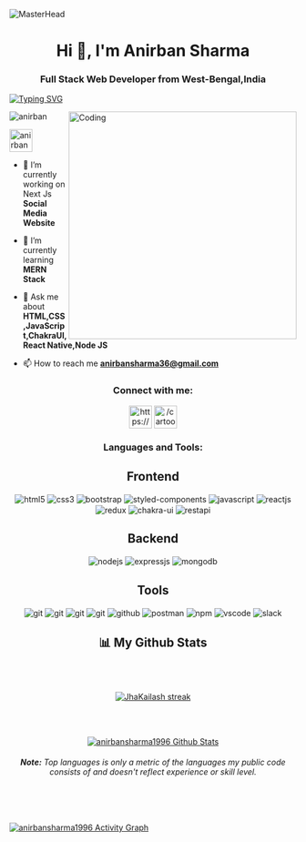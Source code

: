 ![MasterHead](https://jusmarktech.com/public/a/images/pages/web_development.gif)
<h1 align="center">Hi 👋, I'm Anirban Sharma</h1>
<h3 align="center">Full Stack Web Developer from West-Bengal,India</h3>
<p>
<a href="https://git.io/typing-svg"><img src="https://readme-typing-svg.demolab.com?font=Fira+Code&size=24&duration=4000&pause=1000&color=white&background=FFFFFF00&width=500&height=51&lines=Full+Stack+Web+Developer;Rising+Mern+Developer;Always+Learning+New+Things" alt="Typing SVG" /></a>
</p>
<img align="right" alt="Coding" width="400" src="https://camo.githubusercontent.com/20ba1b87416f6e74a4debebec7a695504eec286a3a0a082f8cc6063ab1353dbe/68747470733a2f2f6d69726f2e6d656469756d2e636f6d2f6d61782f313430302f302a4647443642557a7a5a7331564a4c75592e676966">
<p align="left"> <img src="https://komarev.com/ghpvc/?username=anirbansharma1996&label=Profile%20views&color=0e75b6&style=flat" alt="anirban" /> </p>

<p align="left"> <a href="https://www.linkedin.com/in/anirban-sharma1996/" target="blank"><img align="center" src="https://img.icons8.com/color/2x/linkedin-circled.png" alt="anirbansharma1996" height="40" width="40" /></a> </p>

- 🔭 I’m currently working on Next Js **Social Media Website**

- 🌱 I’m currently learning **MERN Stack**

- 💬 Ask me about **HTML,CSS,JavaScript,ChakraUI,React Native,Node JS**

- 📫 How to reach me **anirbansharma36@gmail.com**

<h3 align="center">Connect with me:</h3>
<p align="center">
<a href="https://www.linkedin.com/in/anirban-sharma1996/" target="blank"><img align="center" src="https://img.icons8.com/color/2x/linkedin-circled.png" alt="https://www.linkedin.com/in/anirban-sharma1996/" height="40" width="40" /></a>
<a href="https://instagram.com/_.cartoonwala._?igshid=YmMyMTA2M2Y=" target="blank"><img align="center" src="https://img.icons8.com/3d-fluency/2x/instagram-new.png" alt="/cartoonwala/" height="40" width="40" /></a>

<h3 align="center">Languages and Tools:</h3>
<div align="center" >
 <div ><h2>Frontend</h2>
 <img src="https://img.shields.io/badge/html5-%23E34F26.svg?style=for-the-badge&logo=html5&logoColor=white" align="center" alt="html5">
 <img src = "https://img.shields.io/badge/css3-%231572B6.svg?style=for-the-badge&logo=css3&logoColor=white" align="center" alt="css3">
 <img src="https://img.shields.io/badge/Bootstrap-563D7C?style=for-the-badge&logo=bootstrap&logoColor=white"  align="center" alt="bootstrap" />
 <img src="https://img.shields.io/badge/styled--components-DB7093?style=for-the-badge&logo=styled-components&logoColor=white" align="center" alt="styled-components" />
 <img src ="https://img.shields.io/badge/javascript-%23323330.svg?style=for-the-badge&logo=javascript&logoColor=%23F7DF1E" align="center" alt="javascript">
 <img src="https://img.shields.io/badge/React-20232A?style=for-the-badge&logo=react&logoColor=61DAFB"  align="center" alt="reactjs" />
 <img src="https://img.shields.io/badge/Redux-593D88?style=for-the-badge&logo=redux&logoColor=white"  align="center" alt="redux" />
 <img src = "https://img.shields.io/badge/chakra ui-%234ED1C5.svg?style=for-the-badge&logo=chakraui&logoColor=white" align="center" alt="chakra-ui"/>
 <img src="https://img.shields.io/badge/rest api-%23000000.svg?style=for-the-badge&logo=flask&logoColor=white" align="center" alt="restapi"/>  
</div>

  <div ><h2>Backend</h2> 
<img src="https://img.shields.io/badge/Node.js-339933?style=for-the-badge&logo=nodedotjs&logoColor=white" align="center" alt="nodejs" />
<img src="https://img.shields.io/badge/Express.js-000000?style=for-the-badge&logo=express&logoColor=white" align="center" alt="expressjs"/>
<img src="https://img.shields.io/badge/MongoDB-4EA94B?style=for-the-badge&logo=mongodb&logoColor=white" align="center" alt="mongodb"/>

 </div>
  <div ><h2>Tools</h2> 
   <img src="https://img.shields.io/badge/heroku-%23430098.svg?style=for-the-badge&logo=heroku&logoColor=white" align="center" alt="git"/>
   <img src="https://img.shields.io/badge/netlify-%23000000.svg?style=for-the-badge&logo=netlify&logoColor=#00C7B7" align="center" alt="git"/>
   <img src="https://img.shields.io/badge/vercel-%23000000.svg?style=for-the-badge&logo=vercel&logoColor=whit" align="center" alt="git"/>
   <img src="https://img.shields.io/badge/Git-f44d27?style=for-the-badge&logo=git&logoColor=white"  align="center" alt="git"/>
   <img src="https://img.shields.io/badge/GitHub-100000?style=for-the-badge&logo=github&logoColor=white"  align="center" alt="github"/>
   <img src ="https://img.shields.io/badge/Postman-FF6C37?style=for-the-badge&logo=postman&logoColor=white" align="center" alt="postman">
   <img src = "https://img.shields.io/badge/NPM-%23000000.svg?style=for-the-badge&logo=npm&logoColor=white" align="center" alt="npm">
   <img src="https://img.shields.io/badge/Visual%20Studio-5C2D91.svg?style=for-the-badge&logo=visual-studio&logoColor=white"  align="center" alt="vscode"/>
   <img src="https://img.shields.io/badge/Slack-4A154B?style=for-the-badge&logo=slack&logoColor=white" align="center" alt="slack"/>
 </div>
</div> </p>

<h2 align="center">📊 My Github Stats</h2>
   <br/>   
<!--     <p align="center">      
  <a href="https://github.com/anirbansharma1996/github-readme-stats"><img alt="anirbansharma1996 Top Languages" src="https://github-readme-stats.vercel.app/api/top-langs/?username=anirbansharma1996&langs_count=8&count_private=true&layout=compact&theme=react&hide_border=true&bg_color=0D1117" /></a>
      </p>       -->
     <br/>
   <p align="center">
    <a href="https://github.com/anirbansharma1996/github-readme-streak-stats">
        <img title="🔥 Get streak stats for your profile at git.io/streak-stats" alt="JhaKailash streak" src="https://github-readme-streak-stats.herokuapp.com/?user=anirbansharma1996&hide_border=true&theme=react&hide_border=true&bg_color=0D1117"/>
    </a>
</p>                                                                                                                                              

  <br/>
  <br/>
     <p align="center">                                                                                                 
    <a href="https://github.com/anirbansharma1996/github-readme-stats"><img alt="anirbansharma1996 Github Stats" src="https://github-readme-stats.vercel.app/api?username=anirbansharma1996&show_icons=true&locale=en&theme=react&hide_border=true&bg_color=0D1117" alt="jhakailash" /></a>
    </p>                                                                 
 <h6 align="center"> <b>Note:</b> Top languages is only a metric of the languages my public code consists of and doesn't reflect experience or skill level.</h6>


<br/>
<br/>

<a href="https://github-readme-activity-graph.cyclic.app/graph?username=anirbansharma1996&theme=react"><img alt="anirbansharma1996 Activity Graph" src="https://github-readme-activity-graph.cyclic.app/graph?username=anirbansharma1996&bg_color=0D1117&color=5BCDEC&line=5BCDEC&point=FFFFFF&hide_border=true" /></a>

<br/>
<br/>
